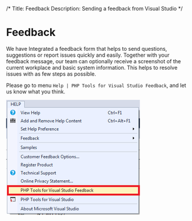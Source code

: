 /*
Title: Feedback
Description: Sending a feedback from Visual Studio
*/

# Feedback

We have Integrated a feedback form that helps to send questions, suggestions or report issues quickly and easily. Together with your feedback message, our team can optionally receive a screenshot of the current workplace and basic system information. This helps to resolve issues with as few steps as possible.

Please go to menu `Help | PHP Tools for Visual Studio Feedback`, and let us know what you think.

![Feedback Menu](imgs/phptools-feedback-menu.png)